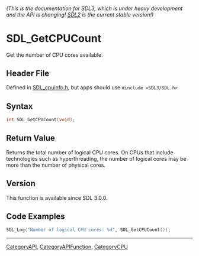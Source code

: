 ###### (This is the documentation for SDL3, which is under heavy development and the API is changing! [SDL2](https://wiki.libsdl.org/SDL2/) is the current stable version!)
# SDL_GetCPUCount

Get the number of CPU cores available.

## Header File

Defined in [SDL_cpuinfo.h](https://github.com/libsdl-org/SDL/blob/main/include/SDL3/SDL_cpuinfo.h), but apps should use `#include <SDL3/SDL.h>`

## Syntax

```c
int SDL_GetCPUCount(void);

```

## Return Value

Returns the total number of logical CPU cores. On CPUs that include
technologies such as hyperthreading, the number of logical cores may be
more than the number of physical cores.

## Version

This function is available since SDL 3.0.0.

## Code Examples

```c++
SDL_Log("Number of logical CPU cores: %d", SDL_GetCPUCount());
```

----
[CategoryAPI](CategoryAPI), [CategoryAPIFunction](CategoryAPIFunction), [CategoryCPU](CategoryCPU)


